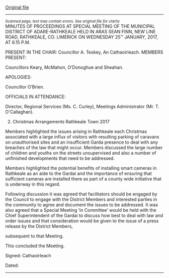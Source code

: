[Original file](https://beta.limerick.ie/sites/default/files/media/documents/2017-04/01_b_minutes_of_meeting_25th_january2c_2017.pdf)

---
*<small>Scanned page, text may contain errors. See original file for clarity</small>*  
MINUTES OF PROCEEDINGS AT SPECIAL MEETING OF THE MUNICIPAL DISTRICT OF
ADARE-RATHKEALE HELD IN ARAS SEAN FINN, NEW LINE ROAD, RATHKEALE, CO.
LIMERICK ON WEDNESDAY 25™ JANUARY, 2017, AT 6.15 P.M.

PRESENT IN THE CHAIR: Councillor A. Teskey, An Cathaoirleach.
MEMBERS PRESENT:

Councillors Keary, McMahon, O’Donoghue and Sheahan.

APOLOGIES:

Councillor O’Brien.

OFFICIALS IN ATTENDANCE:

Director, Regional Services (Ms. C. Curley), Meetings Administrator (Mr. T. O'Callaghan).

2. Christmas Arrangements Rathkeale Town 2017

Members highlighted the issues arising in Rathkeale each Christmas associated with a large influx
of visitors with resulting parking of caravans on unauthorised sites and an insufficient Garda
presence to deal with any breaches of the law that might occur. Members discussed the large
number of children and youths on the streets unsupervised and also a number of unfinished
developments that need to be addressed.

Members highlighted the potential benefits of installing smart cameras in Rathkeale as an aide to
the Gardai and the importance of ensuring that sufficient cameras are installed there as part of a
county wide initiative that is underway in this regard.

Following discussion it was agreed that facilitators should be engaged by the Council to engage
with the District Members and interested parties in the community to agree and document the
issues to be addressed. It was also agreed that a Special Meeting ‘in Committee’ would be held
with the Chief Superintendent of the Gardai to discuss how best to deal with law and order issues
and that consideration would be given to the issue of a press release by the District Members,

subsequent to that Meeting.

This concluded the Meeting.

Signed:
Cathaoirleach

Dated:


---
